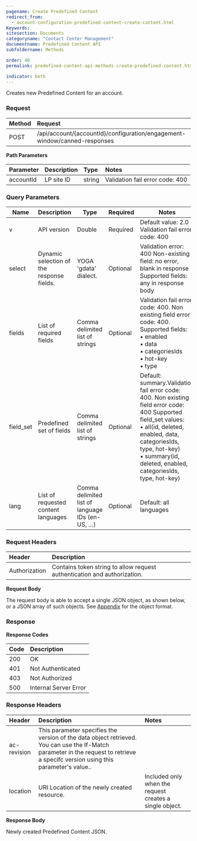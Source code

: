 ```yaml
---
pagename: Create Predefined Content
redirect_from:
  - account-configuration-predefined-content-create-content.html
Keywords:
sitesection: Documents
categoryname: "Contact Center Management"
documentname: Predefined Content API
subfoldername: Methods

order: 40
permalink: predefined-content-api-methods-create-predefined-content.html

indicator: both
---
```


Creates new Predefined Content for an account.

### Request

|Method | Request |
|:-------- | :--------- |
| POST | /api/account/{accountId}/configuration/engagement-window/canned-responses |

**Path Parameters**

| Parameter  |Description  |Type | Notes |
| :---------- | :-------------- | :--------------  |:--- |
| accountId | LP site ID  |string  | Validation fail error code: 400 |

### Query Parameters

| Name      | Description                               | Type                                           | Required | Notes                                                                                                                                                                                                                                            |
|-----------|-------------------------------------------|------------------------------------------------|----------|--------------------------------------------------------------------------------------------------------------------------------------------------------------------------------------------------------------------------------------------------|
| v         | API version                               | Double                                         | Required | Default value: 2.0 Validation fail error code: 400                                                                                                                                                                                               |
| select    | Dynamic selection of the response fields. | YOGA 'gdata' dialect.                          | Optional | Validation error: 400 Non-existing field: no error, blank in response Supported fields: any in response body                                                                                                                                     |
| fields    | List of required fields                   | Comma delimited list of strings                | Optional | Validation fail error code: 400. Non existing field error code: 400. Supported fields: <br> • enabled <br> • data <br> • categoriesIds <br> • hot-key <br> • type                                                                                                    |
| field_set | Predefined set of fields                  | Comma delimited list of strings                | Optional | Default: summary.Validation fail error code: 400. Non existing field error code: 400 Supported field_set values: <br>• all(id, deleted, enabled, data, categoriesIds, type, hot-key) <br>• summary(id, deleted, enabled, categoriesIds, type, hot-key) |
| lang      | List of requested content languages       | Comma delimited list of language IDs (en-US, …) | Optional | Default: all languages|

### Request Headers

|Header | Description |
 |:------- | :-------------- |
| Authorization  |Contains token string to allow request authentication and authorization.|

**Request Body**

The request body is able to accept a single JSON object, as shown below, or a JSON array of such objects. See [Appendix](account-configuration-predefined-content-appendix.html) for the object format.

### Response

**Response Codes**

|Code | Description |
| :----- | :-------------|
|200 | OK |
| 401 | Not Authenticated |
| 403 | Not Authorized |
| 500 | Internal Server Error |

### Response Headers

| Header | Description | Notes |
 |:-------  | :-----  |:--- |
 |ac-revision | This parameter specifies the version of the data object retrieved. You can use the If-Match parameter in the request to retrieve a specifc version using this parameter's value.. |
| location | URI Location of the newly created resource. | Included only when the request creates a single object. |

**Response Body**

Newly created Predefined Content JSON.